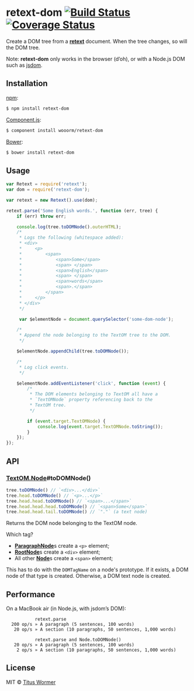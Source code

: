 # retext-dom [![Build Status](https://img.shields.io/travis/wooorm/retext-dom.svg?style=flat)](https://travis-ci.org/wooorm/retext-dom) [![Coverage Status](https://img.shields.io/coveralls/wooorm/retext-dom.svg?style=flat)](https://coveralls.io/r/wooorm/retext-dom?branch=master)

Create a DOM tree from a **[retext](https://github.com/wooorm/retext)** document. When the tree changes, so will the DOM tree.

Note: **retext-dom** only works in the browser (d’oh), or with a Node.js DOM such as [jsdom](https://www.npmjs.org/package/jsdom).

## Installation

[npm](https://docs.npmjs.com/cli/install):

```bash
$ npm install retext-dom
```

[Component.js](https://github.com/componentjs/component):

```bash
$ component install wooorm/retext-dom
```

[Bower](http://bower.io/#install-packages):

```bash
$ bower install retext-dom
```

## Usage

```javascript
var Retext = require('retext');
var dom = require('retext-dom');

var retext = new Retext().use(dom);

retext.parse('Some English words.', function (err, tree) {
    if (err) throw err;

    console.log(tree.toDOMNode().outerHTML);
    /*
     * Logs the following (whitespace added):
     * <div>
     *     <p>
     *         <span>
     *             <span>Some</span>
     *             <span> </span>
     *             <span>English</span>
     *             <span> </span>
     *             <span>words</span>
     *             <span>.</span>
     *         </span>
     *     </p>
     * </div>
     */

     var $elementNode = document.querySelector('some-dom-node');

    /*
     * Append the node belonging to the TextOM tree to the DOM.
     */

    $elementNode.appendChild(tree.toDOMNode());

    /*
     * Log click events.
     */

    $elementNode.addEventListener('click', function (event) {
        /*
         * The DOM elements belonging to TextOM all have a
         * `TextOMNode` property referencing back to the
         * TextOM tree.
         */

        if (event.target.TextOMNode) {
            console.log(event.target.TextOMNode.toString());
        }
    });
});
```

## API

### [TextOM.Node](https://github.com/wooorm/textom#textomnode-nlcstnode)#toDOMNode()

```javascript
tree.toDOMNode() // `<div>...</div>`
tree.head.toDOMNode() // `<p>...</p>`
tree.head.head.toDOMNode() // `<span>...</span>`
tree.head.head.head.toDOMNode() // `<span>Some</span>`
tree.head.head.tail.toDOMNode() // `"."` (a text node)
```

Returns the DOM node belonging to the TextOM node.

Which tag?

- [**ParagraphNode**](https://github.com/wooorm/textom#textomparagraphnode-nlcstparagraphnode)s create a `<p>` element;
- [**RootNode**](https://github.com/wooorm/textom#textomrootnode-nlcstrootnode)s create a `<div>` element;
- All other [**Node**](https://github.com/wooorm/textom#textomnode-nlcstnode)s create a `<span>` element;

This has to do with the `DOMTagName` on a node's prototype. If it exists, a DOM node of that type is created. Otherwise, a DOM text node is created.

## Performance

On a MacBook air (in Node.js, with jsdom’s DOM):

```text
           retext.parse
  200 op/s » A paragraph (5 sentences, 100 words)
   20 op/s » A section (10 paragraphs, 50 sentences, 1,000 words)

           retext.parse and Node.toDOMNode()
   20 op/s » A paragraph (5 sentences, 100 words)
    2 op/s » A section (10 paragraphs, 50 sentences, 1,000 words)
```

## License

MIT © [Titus Wormer](http://wooorm.com)
